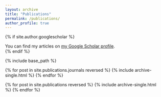 ```yaml
---
layout: archive
title: "Publications"
permalink: /publications/
author_profile: true
---
```


{% if site.author.googlescholar %}
  <div class="wordwrap">You can find my articles on <a href="{{site.author.googlescholar}}">my Google Scholar profile</a>.</div>
{% endif %}

{% include base_path %}

{% for post in site.publications.journals reversed %}
  {% include archive-single.html %}
{% endfor %}

{% for post in site.publications reversed %}
  {% include archive-single.html %}
{% endfor %}
